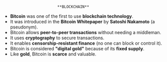 
                            **BLOCKCHAIN**


- **Bitcoin** was one of the first to use **blockchain technology**.  
- It was introduced in the **Bitcoin Whitepaper** by **Satoshi Nakamoto** (a pseudonym).  
- Bitcoin allows **peer-to-peer transactions** without needing a middleman.  
- It uses **cryptography** to secure transactions.  
- It enables **censorship-resistant finance** (no one can block or control it).  
- Bitcoin is considered **"digital gold"** because of its **fixed supply**.  
- Like **gold**, Bitcoin is **scarce** and valuable.
